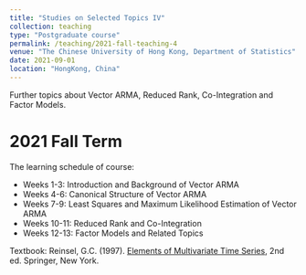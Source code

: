 ```yaml
---
title: "Studies on Selected Topics IV"
collection: teaching
type: "Postgraduate course"
permalink: /teaching/2021-fall-teaching-4
venue: "The Chinese University of Hong Kong, Department of Statistics"
date: 2021-09-01
location: "HongKong, China"
---
```


Further topics about Vector ARMA, Reduced Rank, Co-Integration and Factor Models.

2021 Fall Term
======
The learning schedule of course:
 * Weeks 1-3: Introduction and Background of Vector ARMA
 * Weeks 4-6: Canonical Structure of Vector ARMA
 * Weeks 7-9: Least Squares and Maximum Likelihood Estimation of Vector ARMA
 * Weeks 10-11: Reduced Rank and Co-Integration
 * Weeks 12-13: Factor Models and Related Topics

Textbook: Reinsel, G.C. (1997). [Elements of Multivariate Time Series](https://link.springer.com/book/10.1007/978-1-4684-0198-1), 2nd ed. Springer, New York.
